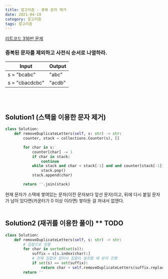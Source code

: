```yaml
---
title: 알고리즘 - 중복 문자 제거
date: 2021-04-19
category: 알고리즘
tags: 알고리즘
---
```


[리트코드 316번 문제](https://leetcode.com/problems/remove-duplicate-letters/)

### 중복된 문자를 제외하고 사전식 순서로 나열하라.

| Input          | Output |
| -------------- | ------ |
| s = "bcabc"    | "abc"  |
| s = "cbacdcbc" | "acdb" |

<br><br>

## Solution1 (스택을 이용한 문자 제거)

```python
class Solution:
    def removeDuplicateLetters(self, s: str) -> str:
        counter, stack = collections.Counter(s), []

        for char in s:
            counter[char] -= 1
            if char in stack:
                continue
            while stack and char < stack[-1] and and counter[stack[-1]] > 0:
                stack.pop()
            stack.append(char)

        return ''.join(stack)
```

현재 문자가 스택에 쌓여있는 문자(이전 문자보다 앞선 문자)이고, 뒤에 다시 붙일 문자가 남아 있다면(카운터가 0 이상 이라면) 쌓아둔 걸 꺼내서 없앤다.
<br><br>

## Solution2 (재귀를 이용한 풀이) \*\* TODO

```python
class Solution:
    def removeDuplicateLetters(self, s: str) -> str:
        # 집합으로 정렬
        for char in sorted(set(s)):
            suffix = s[s.index(char):]
            # 전체 집합과 접미사 집합이 일치할 때 분리 진행
            if set(s) == set(suffix):
                return char + self.removeDuplicateLetters(suffix.replace(char, ''))
        return ''

```
